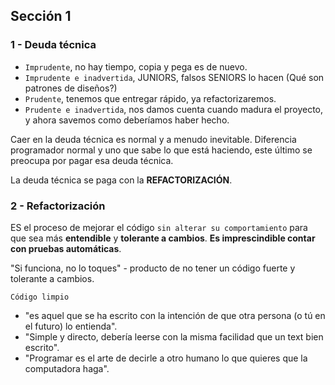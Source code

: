 ## Sección 1

### 1 - Deuda técnica

-   `Imprudente`, no hay tiempo, copia y pega es de nuevo.
-   `Imprudente e inadvertida`, JUNIORS, falsos SENIORS lo hacen (Qué son patrones de diseños?)
-   `Prudente`, tenemos que entregar rápido, ya refactorizaremos.
-   `Prudente e inadvertida`, nos damos cuenta cuando madura el proyecto, y ahora savemos como deberíamos haber hecho.

Caer en la deuda técnica es normal y a menudo inevitable.
Diferencia programador normal y uno que sabe lo que está haciendo, este último se preocupa por pagar esa deuda técnica.

La deuda técnica se paga con la **REFACTORIZACIÓN**.

### 2 - Refactorización

ES el proceso de mejorar el código `sin alterar su comportamiento` para que sea más **entendible** y **tolerante a cambios**.
**Es imprescindible contar con pruebas automáticas**.

"Si funciona, no lo toques" - producto de no tener un código fuerte y tolerante a cambios.

`Código limpio`

-   "es aquel que se ha escrito con la intención de que otra persona (o tú en el futuro) lo entienda".
-   "Simple y directo, debería leerse con la misma facilidad que un text bien escrito".
-   "Programar es el arte de decirle a otro humano lo que quieres que la computadora haga".
